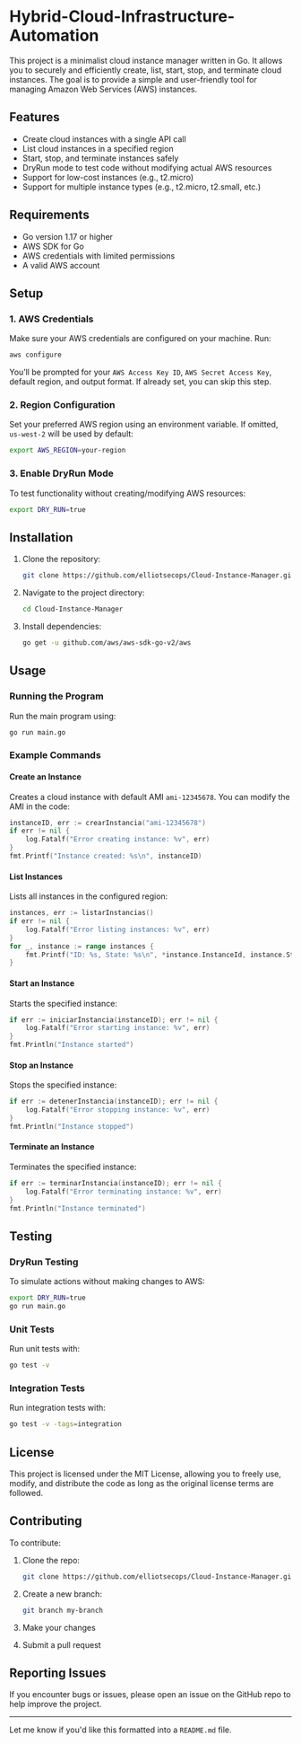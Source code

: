# Hybrid-Cloud-Infrastructure-Automation

This project is a minimalist cloud instance manager written in Go. It allows you to securely and efficiently create, list, start, stop, and terminate cloud instances. The goal is to provide a simple and user-friendly tool for managing Amazon Web Services (AWS) instances.

## Features

- Create cloud instances with a single API call
- List cloud instances in a specified region
- Start, stop, and terminate instances safely
- DryRun mode to test code without modifying actual AWS resources
- Support for low-cost instances (e.g., t2.micro)
- Support for multiple instance types (e.g., t2.micro, t2.small, etc.)

## Requirements

- Go version 1.17 or higher
- AWS SDK for Go
- AWS credentials with limited permissions
- A valid AWS account

## Setup

### 1. AWS Credentials

Make sure your AWS credentials are configured on your machine. Run:

```sh
aws configure
```

You’ll be prompted for your `AWS Access Key ID`, `AWS Secret Access Key`, default region, and output format. If already set, you can skip this step.

### 2. Region Configuration

Set your preferred AWS region using an environment variable. If omitted, `us-west-2` will be used by default:

```sh
export AWS_REGION=your-region
```

### 3. Enable DryRun Mode

To test functionality without creating/modifying AWS resources:

```sh
export DRY_RUN=true
```

## Installation

1. Clone the repository:

   ```sh
   git clone https://github.com/elliotsecops/Cloud-Instance-Manager.git
   ```

2. Navigate to the project directory:

   ```sh
   cd Cloud-Instance-Manager
   ```

3. Install dependencies:

   ```sh
   go get -u github.com/aws/aws-sdk-go-v2/aws
   ```

## Usage

### Running the Program

Run the main program using:

```sh
go run main.go
```

### Example Commands

#### Create an Instance

Creates a cloud instance with default AMI `ami-12345678`. You can modify the AMI in the code:

```go
instanceID, err := crearInstancia("ami-12345678")
if err != nil {
    log.Fatalf("Error creating instance: %v", err)
}
fmt.Printf("Instance created: %s\n", instanceID)
```

#### List Instances

Lists all instances in the configured region:

```go
instances, err := listarInstancias()
if err != nil {
    log.Fatalf("Error listing instances: %v", err)
}
for _, instance := range instances {
    fmt.Printf("ID: %s, State: %s\n", *instance.InstanceId, instance.State.Name)
}
```

#### Start an Instance

Starts the specified instance:

```go
if err := iniciarInstancia(instanceID); err != nil {
    log.Fatalf("Error starting instance: %v", err)
}
fmt.Println("Instance started")
```

#### Stop an Instance

Stops the specified instance:

```go
if err := detenerInstancia(instanceID); err != nil {
    log.Fatalf("Error stopping instance: %v", err)
}
fmt.Println("Instance stopped")
```

#### Terminate an Instance

Terminates the specified instance:

```go
if err := terminarInstancia(instanceID); err != nil {
    log.Fatalf("Error terminating instance: %v", err)
}
fmt.Println("Instance terminated")
```

## Testing

### DryRun Testing

To simulate actions without making changes to AWS:

```sh
export DRY_RUN=true
go run main.go
```

### Unit Tests

Run unit tests with:

```sh
go test -v
```

### Integration Tests

Run integration tests with:

```sh
go test -v -tags=integration
```

## License

This project is licensed under the MIT License, allowing you to freely use, modify, and distribute the code as long as the original license terms are followed.

## Contributing

To contribute:

1. Clone the repo:

   ```sh
   git clone https://github.com/elliotsecops/Cloud-Instance-Manager.git
   ```

2. Create a new branch:

   ```sh
   git branch my-branch
   ```

3. Make your changes

4. Submit a pull request

## Reporting Issues

If you encounter bugs or issues, please open an issue on the GitHub repo to help improve the project.

---

Let me know if you'd like this formatted into a `README.md` file.
